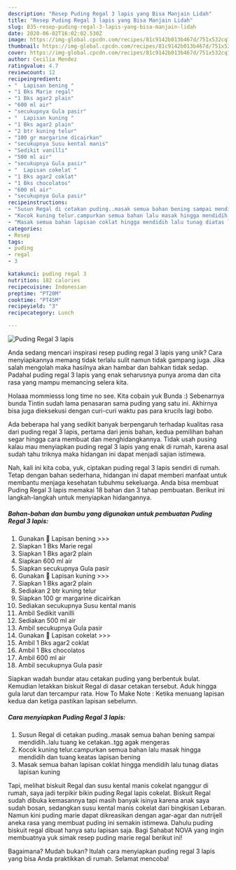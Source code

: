 ```yaml
---
description: "Resep Puding Regal 3 lapis yang Bisa Manjain Lidah"
title: "Resep Puding Regal 3 lapis yang Bisa Manjain Lidah"
slug: 835-resep-puding-regal-3-lapis-yang-bisa-manjain-lidah
date: 2020-06-02T16:02:02.530Z
image: https://img-global.cpcdn.com/recipes/81c9142b013b467d/751x532cq70/puding-regal-3-lapis-foto-resep-utama.jpg
thumbnail: https://img-global.cpcdn.com/recipes/81c9142b013b467d/751x532cq70/puding-regal-3-lapis-foto-resep-utama.jpg
cover: https://img-global.cpcdn.com/recipes/81c9142b013b467d/751x532cq70/puding-regal-3-lapis-foto-resep-utama.jpg
author: Cecilia Mendez
ratingvalue: 4.7
reviewcount: 12
recipeingredient:
- "  Lapisan bening "
- "1 Bks Marie regal"
- "1 Bks agar2 plain"
- "600 ml air"
- "secukupnya Gula pasir"
- "  Lapisan kuning "
- "1 Bks agar2 plain"
- "2 btr kuning telur"
- "100 gr margarine dicairkan"
- "secukupnya Susu kental manis"
- "Sedikit vanilli"
- "500 ml air"
- "secukupnya Gula pasir"
- "  Lapisan cokelat "
- "1 Bks agar2 coklat"
- "1 Bks chocolatos"
- "600 ml air"
- "secukupnya Gula pasir"
recipeinstructions:
- "Susun Regal di cetakan puding..masak semua bahan bening sampai mendidih..lalu tuang ke cetakan..tgg agak mengeras"
- "Kocok kuning telur.campurkan semua bahan lalu masak hingga mendidih dan tuang keatas lapisan bening"
- "Masak semua bahan lapisan coklat hingga mendidih lalu tunag diatas lapisan kuning"
categories:
- Resep
tags:
- puding
- regal
- 3

katakunci: puding regal 3 
nutrition: 182 calories
recipecuisine: Indonesian
preptime: "PT20M"
cooktime: "PT45M"
recipeyield: "3"
recipecategory: Lunch

---
```



![Puding Regal 3 lapis](https://img-global.cpcdn.com/recipes/81c9142b013b467d/751x532cq70/puding-regal-3-lapis-foto-resep-utama.jpg)

Anda sedang mencari inspirasi resep puding regal 3 lapis yang unik? Cara menyiapkannya memang tidak terlalu sulit namun tidak gampang juga. Jika salah mengolah maka hasilnya akan hambar dan bahkan tidak sedap. Padahal puding regal 3 lapis yang enak seharusnya punya aroma dan cita rasa yang mampu memancing selera kita.

Holaaa mommiesss long time no see. Kita cobain yuk Bunda :) Sebenarnya bunda Tintin sudah lama penasaran sama puding yang satu ini. Akhirnya bisa juga dieksekusi dengan curi-curi waktu pas para krucils lagi bobo.

Ada beberapa hal yang sedikit banyak berpengaruh terhadap kualitas rasa dari puding regal 3 lapis, pertama dari jenis bahan, kedua pemilihan bahan segar hingga cara membuat dan menghidangkannya. Tidak usah pusing kalau mau menyiapkan puding regal 3 lapis yang enak di rumah, karena asal sudah tahu triknya maka hidangan ini dapat menjadi sajian istimewa.


Nah, kali ini kita coba, yuk, ciptakan puding regal 3 lapis sendiri di rumah. Tetap dengan bahan sederhana, hidangan ini dapat memberi manfaat untuk membantu menjaga kesehatan tubuhmu sekeluarga. Anda bisa membuat Puding Regal 3 lapis memakai 18 bahan dan 3 tahap pembuatan. Berikut ini langkah-langkah untuk menyiapkan hidangannya.

<!--inarticleads1-->

##### Bahan-bahan dan bumbu yang digunakan untuk pembuatan Puding Regal 3 lapis:

1. Gunakan  🍮 Lapisan bening &gt;&gt;&gt;
1. Siapkan 1 Bks Marie regal
1. Siapkan 1 Bks agar2 plain
1. Siapkan 600 ml air
1. Siapkan secukupnya Gula pasir
1. Gunakan  🍮 Lapisan kuning &gt;&gt;&gt;
1. Siapkan 1 Bks agar2 plain
1. Sediakan 2 btr kuning telur
1. Siapkan 100 gr margarine dicairkan
1. Sediakan secukupnya Susu kental manis
1. Ambil Sedikit vanilli
1. Sediakan 500 ml air
1. Ambil secukupnya Gula pasir
1. Gunakan  🍮 Lapisan cokelat &gt;&gt;&gt;
1. Ambil 1 Bks agar2 coklat
1. Ambil 1 Bks chocolatos
1. Ambil 600 ml air
1. Ambil secukupnya Gula pasir


Siapkan wadah bundar atau cetakan puding yang berbentuk bulat. Kemudian letakkan biskuit Regal di dasar cetakan tersebut. Aduk hingga gula larut dan tercampur rata. How To Make Note : Ketika menuang lapisan kedua dan ketiga pastikan lapisan sebelumn. 

<!--inarticleads2-->

##### Cara menyiapkan Puding Regal 3 lapis:

1. Susun Regal di cetakan puding..masak semua bahan bening sampai mendidih..lalu tuang ke cetakan..tgg agak mengeras
1. Kocok kuning telur.campurkan semua bahan lalu masak hingga mendidih dan tuang keatas lapisan bening
1. Masak semua bahan lapisan coklat hingga mendidih lalu tunag diatas lapisan kuning


Tapi, melihat biskuit Regal dan susu kental manis cokelat nganggur di rumah, saya jadi terpikir bikin puding Regal lapis cokelat. Biskuit Regal sudah dibuka kemasannya tapi masih banyak isinya karena anak saya sudah bosan, sedangkan susu kental manis cokelat dari bingkisan Lebaran. Namun kini puding marie dapat dikreasikan dengan agar-agar dan nutrijell aneka rasa yang membuat puding ini semakin istimewa. Dahulu puding biskuit regal dibuat hanya satu lapisan saja. Bagi Sahabat NOVA yang ingin membuatnya yuk simak resep puding marie regal berikut ini! 

Bagaimana? Mudah bukan? Itulah cara menyiapkan puding regal 3 lapis yang bisa Anda praktikkan di rumah. Selamat mencoba!
